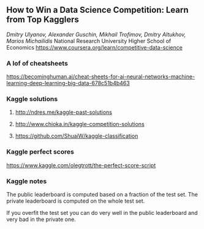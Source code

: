 
## How to Win a Data Science Competition: Learn from Top Kagglers

*Dmitry Ulyanov, Alexander Guschin, Mikhail Trofimov, Dmitry Altukhov, Marios Michailidis*
National Research University Higher School of Economics
https://www.coursera.org/learn/competitive-data-science


### A lof of cheatsheets
https://becominghuman.ai/cheat-sheets-for-ai-neural-networks-machine-learning-deep-learning-big-data-678c51b4b463


### Kaggle  solutions
1. http://ndres.me/kaggle-past-solutions

2. http://www.chioka.in/kaggle-competition-solutions 

3. https://github.com/ShuaiW/kaggle-classification

### Kaggle perfect scores
https://www.kaggle.com/olegtrott/the-perfect-score-script 

### Kaggle notes
The public leaderboard is computed based on a fraction of the test set. The private leaderboard is computed on the whole test set.

If you overfit the test set you can do very well in the public leaderboard and very bad in the private one.
